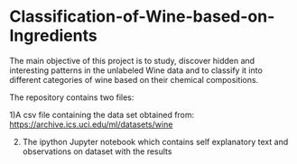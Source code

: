 # Classification-of-Wine-based-on-Ingredients
The main objective of this project is to study, discover hidden and interesting patterns in the unlabeled Wine data and to classify it into different categories of wine based on their chemical compositions.

The repository contains two files:


1)A csv file containing the data set obtained from:
https://archive.ics.uci.edu/ml/datasets/wine


2) The ipython Jupyter notebook which contains self explanatory text and observations on dataset with the results
